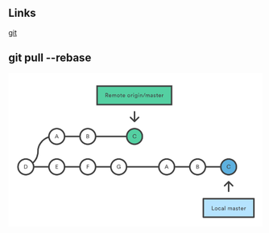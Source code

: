 ## Links

[git]( https://www.atlassian.com/git/tutorials/syncing)

## git pull --rebase

![](./docs/git_pull_rebase.png)

